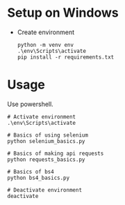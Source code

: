 # Setup on Windows

- Create environment
  ```
  python -m venv env
  .\env\Scripts\activate
  pip install -r requirements.txt
  ```

# Usage

Use powershell.

```
# Activate environment
.\env\Scripts\activate

# Basics of using selenium
python selenium_basics.py

# Basics of making api requests
python requests_basics.py

# Basics of bs4
python bs4_basics.py

# Deactivate environment
deactivate
```
